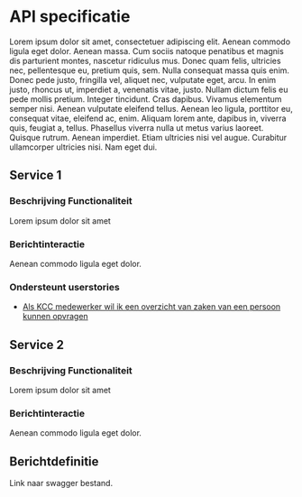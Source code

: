 # API specificatie

Lorem ipsum dolor sit amet, consectetuer adipiscing elit. Aenean commodo ligula eget dolor. Aenean massa. Cum sociis natoque penatibus et magnis dis parturient montes, nascetur ridiculus mus. Donec quam felis, ultricies nec, pellentesque eu, pretium quis, sem. Nulla consequat massa quis enim. Donec pede justo, fringilla vel, aliquet nec, vulputate eget, arcu. In enim justo, rhoncus ut, imperdiet a, venenatis vitae, justo. Nullam dictum felis eu pede mollis pretium. Integer tincidunt. Cras dapibus. Vivamus elementum semper nisi. Aenean vulputate eleifend tellus. Aenean leo ligula, porttitor eu, consequat vitae, eleifend ac, enim. Aliquam lorem ante, dapibus in, viverra quis, feugiat a, tellus. Phasellus viverra nulla ut metus varius laoreet. Quisque rutrum. Aenean imperdiet. Etiam ultricies nisi vel augue. Curabitur ullamcorper ultricies nisi. Nam eget dui. 
 
 ## Service 1
 ### Beschrijving Functionaliteit
 Lorem ipsum dolor sit amet
 
 ### Berichtinteractie
 Aenean commodo ligula eget dolor.
 
 ### Ondersteunt userstories
 * [Als KCC medewerker wil ik een overzicht van zaken van een persoon kunnen opvragen](https://github.com/VNG-Realisatie/gemma-zaken/issues/1) 
 
 ## Service 2
 ### Beschrijving Functionaliteit
 Lorem ipsum dolor sit amet
 
 ### Berichtinteractie
 Aenean commodo ligula eget dolor.
 

 
## Berichtdefinitie
Link naar swagger bestand.

